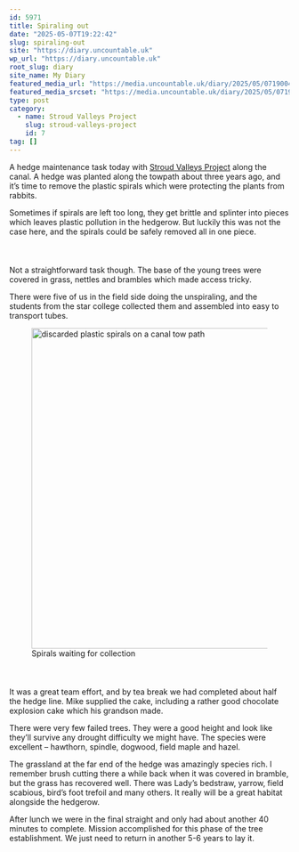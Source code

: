 ```yaml
---
id: 5971
title: Spiraling out
date: "2025-05-07T19:22:42"
slug: spiraling-out
site: "https://diary.uncountable.uk"
wp_url: "https://diary.uncountable.uk"
root_slug: diary
site_name: My Diary
featured_media_url: "https://media.uncountable.uk/diary/2025/05/07190040/IMG20250507103344.webp"
featured_media_srcset: "https://media.uncountable.uk/diary/2025/05/07190040/IMG20250507103344-300x169.webp 300w, https://media.uncountable.uk/diary/2025/05/07190040/IMG20250507103344-1024x576.webp 1024w, https://media.uncountable.uk/diary/2025/05/07190040/IMG20250507103344-150x150.webp 150w, https://media.uncountable.uk/diary/2025/05/07190040/IMG20250507103344-640x360.webp 640w, https://media.uncountable.uk/diary/2025/05/07190040/IMG20250507103344.webp 1763w"
type: post
category:
  - name: Stroud Valleys Project
    slug: stroud-valleys-project
    id: 7
tag: []
---
```



<p>A hedge maintenance task today with <a href="https://www.stroudvalleysproject.org/">Stroud Valleys Project</a> along the canal.  A hedge was planted along the towpath about three years ago, and it&#8217;s time to remove the plastic spirals which were protecting the plants from rabbits.</p>



<p>Sometimes if spirals are left too long, they get brittle and splinter into pieces which leaves plastic pollution in the hedgerow.  But luckily this was not the case here, and the spirals could be safely removed all in one piece.</p>


<style>.kb-row-layout-id5971_b22ea7-d4 > .kt-row-column-wrap{align-content:start;}:where(.kb-row-layout-id5971_b22ea7-d4 > .kt-row-column-wrap) > .wp-block-kadence-column{justify-content:start;}.kb-row-layout-id5971_b22ea7-d4 > .kt-row-column-wrap{column-gap:var(--global-kb-gap-md, 2rem);row-gap:var(--global-kb-gap-md, 2rem);padding-top:var(--global-kb-spacing-sm, 1.5rem);padding-bottom:var(--global-kb-spacing-sm, 1.5rem);grid-template-columns:repeat(2, minmax(0, 1fr));}.kb-row-layout-id5971_b22ea7-d4 > .kt-row-layout-overlay{opacity:0.30;}@media all and (max-width: 1024px){.kb-row-layout-id5971_b22ea7-d4 > .kt-row-column-wrap{grid-template-columns:repeat(2, minmax(0, 1fr));}}@media all and (max-width: 767px){.kb-row-layout-id5971_b22ea7-d4 > .kt-row-column-wrap{grid-template-columns:minmax(0, 1fr);}.kb-row-layout-id5971_b22ea7-d4 > .kt-row-column-wrap > .wp-block-kadence-column:nth-of-type(1){order:2;}.kb-row-layout-id5971_b22ea7-d4 > .kt-row-column-wrap > .wp-block-kadence-column:nth-of-type(2){order:1;}.kb-row-layout-id5971_b22ea7-d4 > .kt-row-column-wrap > .wp-block-kadence-column:nth-of-type(3){order:12;}.kb-row-layout-id5971_b22ea7-d4 > .kt-row-column-wrap > .wp-block-kadence-column:nth-of-type(4){order:11;}.kb-row-layout-id5971_b22ea7-d4 > .kt-row-column-wrap > .wp-block-kadence-column:nth-of-type(5){order:22;}.kb-row-layout-id5971_b22ea7-d4 > .kt-row-column-wrap > .wp-block-kadence-column:nth-of-type(6){order:21;}.kb-row-layout-id5971_b22ea7-d4 > .kt-row-column-wrap > .wp-block-kadence-column:nth-of-type(7){order:32;}.kb-row-layout-id5971_b22ea7-d4 > .kt-row-column-wrap > .wp-block-kadence-column:nth-of-type(8){order:31;}}</style><div class="kb-row-layout-wrap kb-row-layout-id5971_b22ea7-d4 alignnone wp-block-kadence-rowlayout"><div class="kt-row-column-wrap kt-has-2-columns kt-row-layout-equal kt-tab-layout-inherit kt-mobile-layout-row kt-row-valign-top">
<style>.kadence-column5971_30b9b4-2d > .kt-inside-inner-col,.kadence-column5971_30b9b4-2d > .kt-inside-inner-col:before{border-top-left-radius:0px;border-top-right-radius:0px;border-bottom-right-radius:0px;border-bottom-left-radius:0px;}.kadence-column5971_30b9b4-2d > .kt-inside-inner-col{column-gap:var(--global-kb-gap-sm, 1rem);}.kadence-column5971_30b9b4-2d > .kt-inside-inner-col{flex-direction:column;}.kadence-column5971_30b9b4-2d > .kt-inside-inner-col > .aligncenter{width:100%;}.kadence-column5971_30b9b4-2d > .kt-inside-inner-col:before{opacity:0.3;}.kadence-column5971_30b9b4-2d{position:relative;}@media all and (max-width: 1024px){.kadence-column5971_30b9b4-2d > .kt-inside-inner-col{flex-direction:column;justify-content:center;}}@media all and (max-width: 767px){.kadence-column5971_30b9b4-2d > .kt-inside-inner-col{flex-direction:column;justify-content:center;}}</style>
<div class="wp-block-kadence-column kadence-column5971_30b9b4-2d"><div class="kt-inside-inner-col">
<p>Not a straightforward task though.  The base of the young trees were covered in grass, nettles and brambles which made access tricky.</p>



<p>There were five of us in the field side doing the unspiraling, and the students from the star college collected them and assembled into easy to transport tubes.</p>
</div></div>


<style>.kadence-column5971_4d3277-84 > .kt-inside-inner-col,.kadence-column5971_4d3277-84 > .kt-inside-inner-col:before{border-top-left-radius:0px;border-top-right-radius:0px;border-bottom-right-radius:0px;border-bottom-left-radius:0px;}.kadence-column5971_4d3277-84 > .kt-inside-inner-col{column-gap:var(--global-kb-gap-sm, 1rem);}.kadence-column5971_4d3277-84 > .kt-inside-inner-col{flex-direction:column;}.kadence-column5971_4d3277-84 > .kt-inside-inner-col > .aligncenter{width:100%;}.kadence-column5971_4d3277-84 > .kt-inside-inner-col:before{opacity:0.3;}.kadence-column5971_4d3277-84{position:relative;}@media all and (max-width: 1024px){.kadence-column5971_4d3277-84 > .kt-inside-inner-col{flex-direction:column;justify-content:center;}}@media all and (max-width: 767px){.kadence-column5971_4d3277-84 > .kt-inside-inner-col{flex-direction:column;justify-content:center;}}</style>
<div class="wp-block-kadence-column kadence-column5971_4d3277-84"><div class="kt-inside-inner-col">
<figure class="wp-block-image size-large"><img loading="lazy" decoding="async" width="1024" height="576" src="https://media.uncountable.uk/diary/2025/05/07190029/IMG20250507105120-1024x576.webp" alt="discarded plastic spirals on a canal tow path" class="wp-image-5973" srcset="https://media.uncountable.uk/diary/2025/05/07190029/IMG20250507105120-1024x576.webp 1024w, https://media.uncountable.uk/diary/2025/05/07190029/IMG20250507105120-300x169.webp 300w, https://media.uncountable.uk/diary/2025/05/07190029/IMG20250507105120-640x360.webp 640w, https://media.uncountable.uk/diary/2025/05/07190029/IMG20250507105120.webp 1959w" sizes="auto, (max-width: 1024px) 100vw, 1024px" /><figcaption class="wp-element-caption">Spirals waiting for collection</figcaption></figure>
</div></div>

</div></div>


<p>It was a great team effort, and by tea break we had completed about half the hedge line.  Mike supplied the cake, including a rather good chocolate explosion cake which his grandson made.</p>



<p>There were very few failed trees. They were a good height and look like they&#8217;ll survive any drought difficulty we might have.  The species were excellent &#8211; hawthorn, spindle, dogwood, field maple and hazel.  </p>



<p>The grassland at the far end of the hedge was amazingly species rich.  I remember brush cutting there a while back when it was covered in bramble, but the grass has recovered well.  There was Lady&#8217;s bedstraw, yarrow, field scabious, bird&#8217;s foot trefoil and many others.  It really will be a great habitat alongside the hedgerow.</p>



<p>After lunch we were in the final straight and only had about another 40 minutes to complete.  Mission accomplished for this phase of the tree establishment.  We just need to return in another 5-6 years to lay it.</p>
